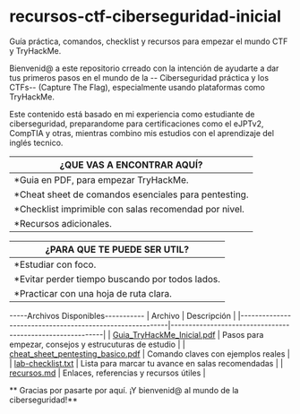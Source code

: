# recursos-ctf-ciberseguridad-inicial
Guía práctica, comandos, checklist y recursos para empezar el mundo CTF y TryHackMe.
 
Bienvenid@ a este repositorio crreado con la intención de ayudarte a dar tus primeros pasos en el mundo de la
-- Ciberseguridad práctica y los CTFs--
(Capture The Flag), especialmente usando plataformas como TryHackMe.

Este contenido está basado en mi experiencia como estudiante de ciberseguridad, preparandome para certificaciones
como el eJPTv2, CompTIA y otras, mientras combino mis estudios con el aprendizaje del inglés tecnico.


|               ¿QUE VAS A ENCONTRAR AQUÍ?             |
|------------------------------------------------------|
|*Guia en PDF, para empezar TryHackMe.                 |
|*Cheat sheet de comandos esenciales para pentesting.  |
|*Checklist imprimible con salas recomendad por nivel. |
|*Recursos adicionales.                                |


|             ¿PARA QUE TE PUEDE SER UTIL?            |
|-----------------------------------------------------|
|*Estudiar con foco.                                  |
|*Evitar perder tiempo buscando por todos lados.      |
|*Practicar con una hoja de ruta clara.               |


-----Archivos Disponibles-----------
|  Archivo                                                 |    Descripción                                            |
|----------------------------------------------------------|-----------------------------------------------------------|
| [Guia_TryHackMe_Inicial.pdf](guia-tryhackme-inicial.md)  |   Pasos para empezar, consejos y estrucuturas de estudio  |
| [cheat_sheet_pentesting_basico.pdf](cheat-sheet.md)      |   Comando claves con ejemplos reales                      |
| [lab-checklist.txt](lab-checlist.txt)                    |   Lista para marcar tu avance en salas recomendadas       |
| [recursos.md](recursos.md)                               |   Enlaces, referencias y recursos útiles                  |


** Gracias por pasarte por aquí. ¡Y bienvenid@ al mundo de la ciberseguridad!**


